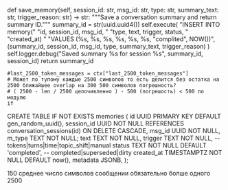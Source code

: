 def save_memory(self, session_id: str, msg_id: str, type: str,
                summary_text: str, trigger_reason: str) -> str:
    """Save a conversation summary and return summary ID."""
    summary_id = str(uuid.uuid4())
    self.execute(
        "INSERT INTO memory("
        "id, session_id, msg_id, "
        "type, text, trigger, status, "
        "created_at) "
        "VALUES (%s, %s, %s, %s, %s, %s, "complited", NOW())",
        (summary_id, session_id, msg_id, type, summary_text, trigger_reason)
    )
    self.logger.debug("Saved summary %s for session %s", summary_id, session_id)
    return summary_id

    #last_2500_token_messages = ctx["last_2500_token_messages"]
    # Может по тупому каждые 2500 символов то есть делится без остатка на 2500 ближайшее overlap на 300 500 символов погрешность?
    # ( 2500 - len / 2500 целочивленно ) - 500 (погрешость) < 500 по модулю
    if 
    

CREATE TABLE IF NOT EXISTS memories (
    id UUID PRIMARY KEY DEFAULT gen_random_uuid(),
    session_id UUID NOT NULL REFERENCES conversation_sessions(id) ON DELETE CASCADE,
    msg_id UUID NOT NULL,
    m_type TEXT NOT NULL;
    text TEXT NOT NULL,
    trigger TEXT NOT NULL,    -- tokens|turns|time|topic_shift|manual
    status TEXT NOT NULL DEFAULT 'completed', -- completed|superseded|dirty
    created_at TIMESTAMPTZ NOT NULL DEFAULT now(),
    metadata JSONB,
);

150 среднее число символов сообщении
обязательно болше одного
2500


